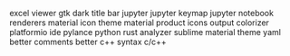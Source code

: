 excel viewer
gtk dark title bar
jupyter
jupyter keymap
jupyter notebook renderers
material icon theme
material product icons
output colorizer platformio ide
pylance 
python 
rust analyzer
sublime material theme
yaml
better comments
better c++ syntax
c/c++
